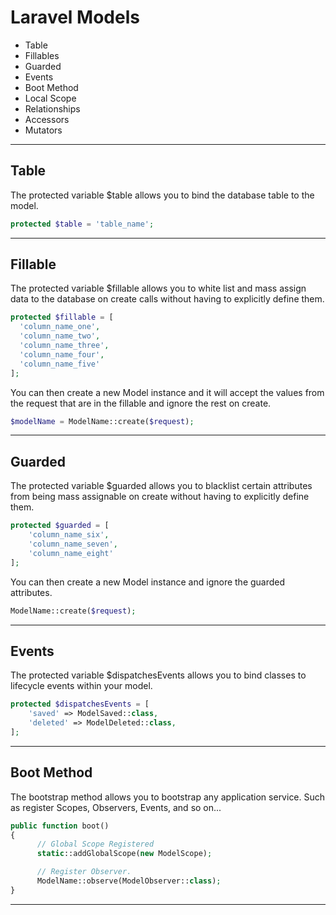 # Laravel Models
- Table
- Fillables
- Guarded
- Events
- Boot Method
- Local Scope
- Relationships
- Accessors
- Mutators

---

## Table

The protected variable $table allows you to bind the database table to the model.

```php
protected $table = 'table_name';
```

---

## Fillable

The protected variable $fillable allows you to white list and mass assign data to the database on create calls without having to explicitly define them.
```php
protected $fillable = [
  'column_name_one',
  'column_name_two',
  'column_name_three',
  'column_name_four',
  'column_name_five'
];
```

You can then create a new Model instance and it will accept the values from the request that are in the fillable and ignore the rest on create.

```php
$modelName = ModelName::create($request);
```

---

## Guarded

The protected variable $guarded allows you to blacklist certain attributes from being mass assignable on create without having to explicitly define them.

```php
protected $guarded = [
	'column_name_six',
	'column_name_seven',
	'column_name_eight'
];
```

You can then create a new Model instance and ignore the guarded attributes.

```php
ModelName::create($request);
```

---

## Events

The protected variable $dispatchesEvents allows you to bind classes to lifecycle events within your model.

```php
protected $dispatchesEvents = [
    'saved' => ModelSaved::class,
    'deleted' => ModelDeleted::class,
];
```

---

## Boot Method

The bootstrap method allows you to bootstrap any application service. Such as register Scopes, Observers, Events, and so on...

```php
public function boot()
{
	  // Global Scope Registered
	  static::addGlobalScope(new ModelScope);

	  // Register Observer.
	  ModelName::observe(ModelObserver::class);
}
```

---

